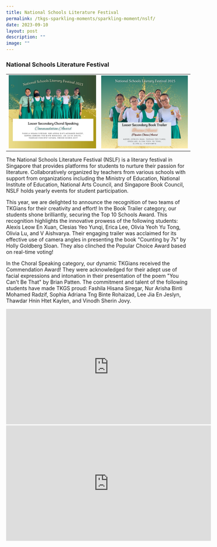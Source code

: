```yaml
---
title: National Schools Literature Festival
permalink: /tkgs-sparkling-moments/sparkling-moment/nslf/
date: 2023-09-10
layout: post
description: ""
image: ""
---
```

<h3><strong>National Schools Literature Festival</strong></h3>
<table>
	<tbody>
	<tr>
		<td><a href="https://raw.githubusercontent.com/isomerpages/moe-tkgs/staging/images/Sparkling_Moment/2023/Literature_Festival/updated_picture1.png"><img src="/images/Sparkling_Moment/2023/Literature_Festival/updated_picture1.png"></a></td>
		<td><a href="https://raw.githubusercontent.com/isomerpages/moe-tkgs/staging/images/Sparkling_Moment/2023/Literature_Festival/picture2.png"><img src="/images/Sparkling_Moment/2023/Literature_Festival/picture2.png"></a></td>
		</tr>
	</tbody>
	</table>
	
The National Schools Literature Festival (NSLF) is a literary festival in Singapore that provides platforms for students to nurture their passion for literature. Collaboratively organized by teachers from various schools with support from organizations including the Ministry of Education, National Institute of Education, National Arts Council, and Singapore Book Council, NSLF holds yearly events for student participation.	

This year, we are delighted to announce the recognition of two teams of TKGians for their creativity and effort! In the Book Trailer category, our students shone brilliantly, securing the Top 10 Schools Award. This recognition highlights the innovative prowess of the following students: Alexis Leow En Xuan, Clesias Yeo Yunqi, Erica Lee, Olivia Yeoh Yu Tong, Olivia Lu, and V Aishvarya. Their engaging trailer was acclaimed for its effective use of camera angles in presenting the book "Counting by 7s" by Holly Goldberg Sloan. They also clinched the Popular Choice Award based on real-time voting! 

In the Choral Speaking category, our dynamic TKGians received the Commendation Award! They were acknowledged for their adept use of facial expressions and intonation in their presentation of the poem "You Can't Be That" by Brian Patten. The commitment and talent of the following students have made TKGS proud: Fashila Hisana Siregar, Nur Arisha Binti Mohamed Radzif, Sophia Adriana Tng Binte Rohaizad, Lee Jia En Jeslyn, Thawdar Hnin Htet Kaylen, and Vinodh Sherin Jovy.

<iframe allowfullscreen="" allow="accelerometer; autoplay; clipboard-write; encrypted-media; gyroscope; picture-in-picture; web-share" frameborder="0" title="YouTube video player" src="https://www.youtube.com/embed/MdVnbak9nfU?si=6hNNu15ey2b-diCG" height="315" width="560"></iframe>
<br>
<iframe allowfullscreen="" allow="accelerometer; autoplay; clipboard-write; encrypted-media; gyroscope; picture-in-picture; web-share" frameborder="0" title="YouTube video player" src="https://www.youtube.com/embed/HyCk2CtBvYE?si=iVv5Upd0pMm2wm6x" height="315" width="560"></iframe>